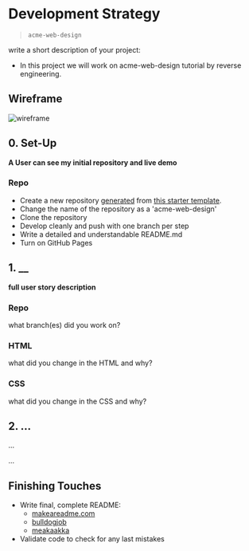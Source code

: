 # Development Strategy

> `acme-web-design`

write a short description of your project:

- In this project we will work on acme-web-design tutorial by reverse engineering.

## Wireframe

<!-- include a wireframe for your project in this repository, and display it here -->
<!-- wireframe.cc is a good site for getting started with wireframes -->
![wireframe](https://user-images.githubusercontent.com/53440164/82515233-0eeaa300-9b18-11ea-9d06-a45060d32e16.gif)

## 0. Set-Up

__A User can see my initial repository and live demo__

### Repo

- Create a new repository [generated](https://github.blog/2019-06-06-generate-new-repositories-with-repository-templates/) from [this starter template](https://github.com/HackYourFutureBelgium/w3-validation-template).
- Change the name of the repository as a 'acme-web-design'
- Clone the repository 
- Develop cleanly and push with one branch per step
- Write a detailed and understandable README.md 
- Turn on GitHub Pages

## 1. __

__full user story description__

### Repo

what branch(es) did you work on?

### HTML

what did you change in the HTML and why?

### CSS

what did you change in the CSS and why?

## 2. ...

...

...

## Finishing Touches

- Write final, complete README:
  - [makeareadme.com](https://www.makeareadme.com/)
  - [bulldogjob](https://bulldogjob.com/news/449-how-to-write-a-good-readme-for-your-github-project)
  - [meakaakka](https://medium.com/@meakaakka/a-beginners-guide-to-writing-a-kickass-readme-7ac01da88ab3)
- Validate code to check for any last mistakes
